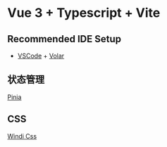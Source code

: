 # Vue 3 + Typescript + Vite

## Recommended IDE Setup

- [VSCode](https://code.visualstudio.com/) + [Volar](https://marketplace.visualstudio.com/items?itemName=johnsoncodehk.volar)

## 状态管理

[Pinia](https://pinia.esm.dev/)

## CSS

[Windi Css](https://windicss.org/)
